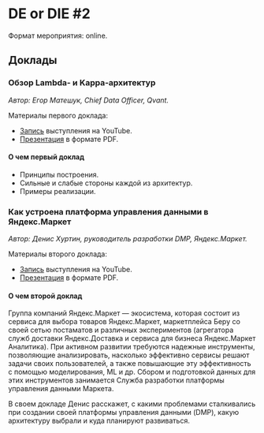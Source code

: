 # DE or DIE #2

Формат мероприятия: online.

## Доклады

### Обзор Lambda- и Kappa-архитектур

_Автор: Егор Матешук, Chief Data Officer, Qvant._

Материалы первого доклада:

- [Запись](https://youtu.be/Ac-XhNB0YrM) выступления на YouTube.
- [Презентация](Egor%20Mateshuk%20-%20Lambda%20%26%20Kappa.pdf) в формате PDF.

#### О чем первый доклад

- Принципы построения.
- Сильные и слабые стороны каждой из архитектур.
- Примеры реализации.

### Как устроена платформа управления данными в Яндекс.Маркет

_Автор: Денис Хуртин, руководитель разработки DMP, Яндекс.Маркет._

Материалы второго доклада:

- [Запись](https://youtu.be/NSEEHufdvdg) выступления на YouTube.
- [Презентация](Denis%20Khurtin%20-%20Yandex%20Market%20DMP.pdf) в формате PDF.

#### О чем второй доклад

Группа компаний Яндекс.Маркет — экосистема, которая состоит из сервиса для выбора товаров Яндекс.Маркет, маркетплейса Беру со своей сетью постаматов и различных экспериментов (агрегатора служб доставки Яндекс.Доставка и сервиса для бизнеса Яндекс.Маркет Аналитика). При активном развитии требуются надежные инструменты, позволяющие анализировать, насколько эффективно сервисы решают задачи своих пользователей, а также повышающие эту эффективность с помощью моделирования, ML и др. Сбором и подготовкой данных для этих инструментов занимается Служба разработки платформы управления данными Маркета.

В своем докладе Денис расскажет, с какими проблемами сталкивались при создании своей платформы управления данными (DMP), какую архитектуру выбрали и куда планируют развиваться.
